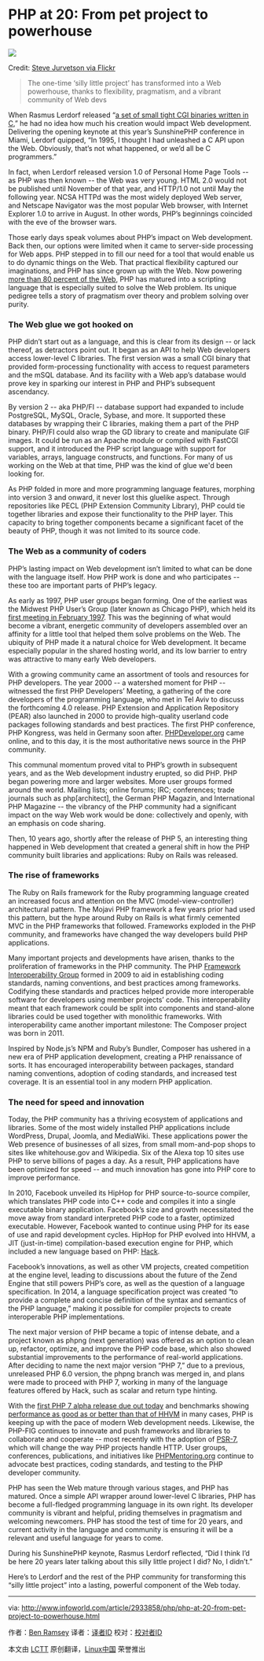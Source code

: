 PHP at 20: From pet project to powerhouse
================================================================================
![](http://images.techhive.com/images/article/2015/06/13049862325_8c97a11878_z-100590275-primary.idge.jpg)

Credit: [Steve Jurvetson via Flickr][1]

> The one-time ‘silly little project’ has transformed into a Web powerhouse, thanks to flexibility, pragmatism, and a vibrant community of Web devs

When Rasmus Lerdorf released “[a set of small tight CGI binaries written in C][2],” he had no idea how much his creation would impact Web development. Delivering the opening keynote at this year’s SunshinePHP conference in Miami, Lerdorf quipped, “In 1995, I thought I had unleashed a C API upon the Web. Obviously, that’s not what happened, or we’d all be C programmers.”

In fact, when Lerdorf released version 1.0 of Personal Home Page Tools -- as PHP was then known -- the Web was very young. HTML 2.0 would not be published until November of that year, and HTTP/1.0 not until May the following year. NCSA HTTPd was the most widely deployed Web server, and Netscape Navigator was the most popular Web browser, with Internet Explorer 1.0 to arrive in August. In other words, PHP’s beginnings coincided with the eve of the browser wars.

Those early days speak volumes about PHP’s impact on Web development. Back then, our options were limited when it came to server-side processing for Web apps. PHP stepped in to fill our need for a tool that would enable us to do dynamic things on the Web. That practical flexibility captured our imaginations, and PHP has since grown up with the Web. Now powering [more than 80 percent of the Web][3], PHP has matured into a scripting language that is especially suited to solve the Web problem. Its unique pedigree tells a story of pragmatism over theory and problem solving over purity.

### The Web glue we got hooked on ###

PHP didn’t start out as a language, and this is clear from its design -- or lack thereof, as detractors point out. It began as an API to help Web developers access lower-level C libraries. The first version was a small CGI binary that provided form-processing functionality with access to request parameters and the mSQL database. And its facility with a Web app’s database would prove key in sparking our interest in PHP and PHP’s subsequent ascendancy.

By version 2 -- aka PHP/FI -- database support had expanded to include PostgreSQL, MySQL, Oracle, Sybase, and more. It supported these databases by wrapping their C libraries, making them a part of the PHP binary. PHP/FI could also wrap the GD library to create and manipulate GIF images. It could be run as an Apache module or compiled with FastCGI support, and it introduced the PHP script language with support for variables, arrays, language constructs, and functions. For many of us working on the Web at that time, PHP was the kind of glue we'd been looking for.

As PHP folded in more and more programming language features, morphing into version 3 and onward, it never lost this gluelike aspect. Through repositories like PECL (PHP Extension Community Library), PHP could tie together libraries and expose their functionality to the PHP layer. This capacity to bring together components became a significant facet of the beauty of PHP, though it was not limited to its source code.

### The Web as a community of coders ###

PHP’s lasting impact on Web development isn’t limited to what can be done with the language itself. How PHP work is done and who participates -- these too are important parts of PHP’s legacy.

As early as 1997, PHP user groups began forming. One of the earliest was the Midwest PHP User’s Group (later known as Chicago PHP), which held its [first meeting in February 1997][4]. This was the beginning of what would become a vibrant, energetic community of developers assembled over an affinity for a little tool that helped them solve problems on the Web. The ubiquity of PHP made it a natural choice for Web development. It became especially popular in the shared hosting world, and its low barrier to entry was attractive to many early Web developers.

With a growing community came an assortment of tools and resources for PHP developers. The year 2000 -- a watershed moment for PHP -- witnessed the first PHP Developers’ Meeting, a gathering of the core developers of the programming language, who met in Tel Aviv to discuss the forthcoming 4.0 release. PHP Extension and Application Repository (PEAR) also launched in 2000 to provide high-quality userland code packages following standards and best practices. The first PHP conference, PHP Kongress, was held in Germany soon after. [PHPDeveloper.org][5] came online, and to this day, it is the most authoritative news source in the PHP community.

This communal momentum proved vital to PHP’s growth in subsequent years, and as the Web development industry erupted, so did PHP. PHP began powering more and larger websites. More user groups formed around the world. Mailing lists; online forums; IRC; conferences; trade journals such as php[architect], the German PHP Magazin, and International PHP Magazine -- the vibrancy of the PHP community had a significant impact on the way Web work would be done: collectively and openly, with an emphasis on code sharing.

Then, 10 years ago, shortly after the release of PHP 5, an interesting thing happened in Web development that created a general shift in how the PHP community built libraries and applications: Ruby on Rails was released.

### The rise of frameworks ###

The Ruby on Rails framework for the Ruby programming language created an increased focus and attention on the MVC (model-view-controller) architectural pattern. The Mojavi PHP framework a few years prior had used this pattern, but the hype around Ruby on Rails is what firmly cemented MVC in the PHP frameworks that followed. Frameworks exploded in the PHP community, and frameworks have changed the way developers build PHP applications.

Many important projects and developments have arisen, thanks to the proliferation of frameworks in the PHP community. The PHP [Framework Interoperability Group][6] formed in 2009 to aid in establishing coding standards, naming conventions, and best practices among frameworks. Codifying these standards and practices helped provide more interoperable software for developers using member projects’ code. This interoperability meant that each framework could be split into components and stand-alone libraries could be used together with monolithic frameworks. With interoperability came another important milestone: The Composer project was born in 2011.

Inspired by Node.js’s NPM and Ruby’s Bundler, Composer has ushered in a new era of PHP application development, creating a PHP renaissance of sorts. It has encouraged interoperability between packages, standard naming conventions, adoption of coding standards, and increased test coverage. It is an essential tool in any modern PHP application.

### The need for speed and innovation ###

Today, the PHP community has a thriving ecosystem of applications and libraries. Some of the most widely installed PHP applications include WordPress, Drupal, Joomla, and MediaWiki. These applications power the Web presence of businesses of all sizes, from small mom-and-pop shops to sites like whitehouse.gov and Wikipedia. Six of the Alexa top 10 sites use PHP to serve billions of pages a day. As a result, PHP applications have been optimized for speed -- and much innovation has gone into PHP core to improve performance.

In 2010, Facebook unveiled its HipHop for PHP source-to-source compiler, which translates PHP code into C++ code and compiles it into a single executable binary application. Facebook’s size and growth necessitated the move away from standard interpreted PHP code to a faster, optimized executable. However, Facebook wanted to continue using PHP for its ease of use and rapid development cycles. HipHop for PHP evolved into HHVM, a JIT (just-in-time) compilation-based execution engine for PHP, which included a new language based on PHP: [Hack][7].

Facebook’s innovations, as well as other VM projects, created competition at the engine level, leading to discussions about the future of the Zend Engine that still powers PHP’s core, as well as the question of a language specification. In 2014, a language specification project was created “to provide a complete and concise definition of the syntax and semantics of the PHP language,” making it possible for compiler projects to create interoperable PHP implementations.

The next major version of PHP became a topic of intense debate, and a project known as phpng (next generation) was offered as an option to clean up, refactor, optimize, and improve the PHP code base, which also showed substantial improvements to the performance of real-world applications. After deciding to name the next major version “PHP 7,” due to a previous, unreleased PHP 6.0 version, the phpng branch was merged in, and plans were made to proceed with PHP 7, working in many of the language features offered by Hack, such as scalar and return type hinting.

With the [first PHP 7 alpha release due out today][8] and benchmarks showing [performance as good as or better than that of HHVM][9] in many cases, PHP is keeping up with the pace of modern Web development needs. Likewise, the PHP-FIG continues to innovate and push frameworks and libraries to collaborate and cooperate -- most recently with the adoption of [PSR-7][10], which will change the way PHP projects handle HTTP. User groups, conferences, publications, and initiatives like [PHPMentoring.org][11] continue to advocate best practices, coding standards, and testing to the PHP developer community.

PHP has seen the Web mature through various stages, and PHP has matured. Once a simple API wrapper around lower-level C libraries, PHP has become a full-fledged programming language in its own right. Its developer community is vibrant and helpful, priding themselves in pragmatism and welcoming newcomers. PHP has stood the test of time for 20 years, and current activity in the language and community is ensuring it will be a relevant and useful language for years to come.

During his SunshinePHP keynote, Rasmus Lerdorf reflected, “Did I think I’d be here 20 years later talking about this silly little project I did? No, I didn’t.”

Here’s to Lerdorf and the rest of the PHP community for transforming this “silly little project” into a lasting, powerful component of the Web today.

--------------------------------------------------------------------------------

via: http://www.infoworld.com/article/2933858/php/php-at-20-from-pet-project-to-powerhouse.html

作者：[Ben Ramsey][a]
译者：[译者ID](https://github.com/译者ID)
校对：[校对者ID](https://github.com/校对者ID)

本文由 [LCTT](https://github.com/LCTT/TranslateProject) 原创翻译，[Linux中国](https://linux.cn/) 荣誉推出

[a]:http://www.infoworld.com/author/Ben-Ramsey/
[1]:https://www.flickr.com/photos/jurvetson/13049862325
[2]:https://groups.google.com/d/msg/comp.infosystems.www.authoring.cgi/PyJ25gZ6z7A/M9FkTUVDfcwJ
[3]:http://w3techs.com/technologies/overview/programming_language/all
[4]:http://web.archive.org/web/20061215165756/http://chiphpug.php.net/mpug.htm
[5]:http://www.phpdeveloper.org/
[6]:http://www.php-fig.org/
[7]:http://www.infoworld.com/article/2610885/facebook-q-a--hack-brings-static-typing-to-php-world.html
[8]:https://wiki.php.net/todo/php70#timetable
[9]:http://talks.php.net/velocity15
[10]:http://www.php-fig.org/psr/psr-7/
[11]:http://phpmentoring.org/